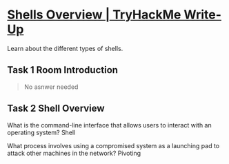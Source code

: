 # [Shells Overview | TryHackMe Write-Up](https://tryhackme.com/room/shellsoverview)
Learn about the different types of shells.

## Task 1 Room Introduction
> No asnwer needed

## Task 2 Shell Overview
What is the command-line interface that allows users to interact with an operating system?
Shell

What process involves using a compromised system as a launching pad to attack other machines in the network?
Pivoting

